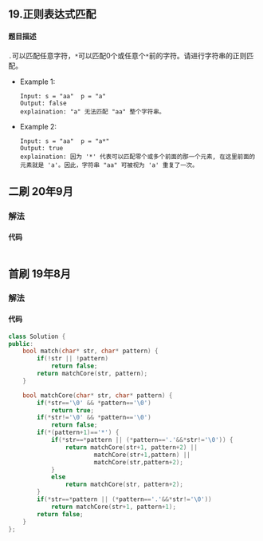 ## 19.正则表达式匹配
#### 题目描述
```.```可以匹配任意字符，```*```可以匹配0个或任意个```*```前的字符。请进行字符串的正则匹配。
- Example 1:
    ```
    Input: s = "aa"  p = "a"
    Output: false
    explaination: "a" 无法匹配 "aa" 整个字符串。
    ```  
- Example 2:
    ```
    Input: s = "aa"  p = "a*"
    Output: true
    explaination: 因为 '*' 代表可以匹配零个或多个前面的那一个元素, 在这里前面的元素就是 'a'。因此，字符串 "aa" 可被视为 'a' 重复了一次。
    ```  

## 二刷 20年9月
### 解法
#### 代码
```python

```

## 首刷 19年8月
### 解法
#### 代码
```cpp
class Solution {
public:
    bool match(char* str, char* pattern) {
        if(!str || !pattern)
            return false;
        return matchCore(str, pattern);
    }

    bool matchCore(char* str, char* pattern) {
        if(*str=='\0' && *pattern=='\0')
            return true;
        if(*str!='\0' && *pattern=='\0')
            return false;
        if(*(pattern+1)=='*') {
            if(*str==*pattern || (*pattern=='.'&&*str!='\0')) {
                return matchCore(str+1, pattern+2) ||
                        matchCore(str+1,pattern) ||
                        matchCore(str,pattern+2);
            }
            else
                return matchCore(str, pattern+2);
        }
        if(*str==*pattern || (*pattern=='.'&&*str!='\0'))
            return matchCore(str+1, pattern+1);
        return false;
    }
};
```